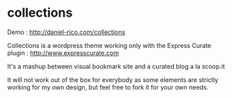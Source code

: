 collections
===========

Demo : http://daniel-rico.com/collections

Collections is a wordpress theme working only with the Express Curate plugin : http://www.expresscurate.com

It's a mashup between visual bookmark site and a curated blog a la scoop.it

It will not work out of the box for everybody as some elements are strictly working for my own design, but feel free to fork it for your own needs.
